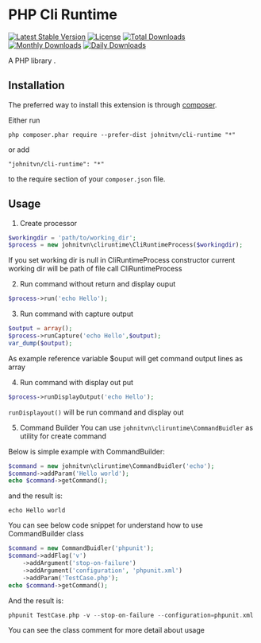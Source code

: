 PHP Cli Runtime
=============
[![Latest Stable Version](https://poser.pugx.org/johnitvn/cli-runtime/v/stable)](https://packagist.org/packages/johnitvn/cli-runtime)
[![License](https://poser.pugx.org/johnitvn/cli-runtime/license)](https://packagist.org/packages/johnitvn/cli-runtime)
[![Total Downloads](https://poser.pugx.org/johnitvn/cli-runtime/downloads)](https://packagist.org/packages/johnitvn/cli-runtime)
[![Monthly Downloads](https://poser.pugx.org/johnitvn/cli-runtime/d/monthly)](https://packagist.org/packages/johnitvn/cli-runtime)
[![Daily Downloads](https://poser.pugx.org/johnitvn/cli-runtime/d/daily)](https://packagist.org/packages/johnitvn/cli-runtime)

A PHP library .


Installation
------------

The preferred way to install this extension is through [composer](http://getcomposer.org/download/).

Either run

```
php composer.phar require --prefer-dist johnitvn/cli-runtime "*"
```

or add

```
"johnitvn/cli-runtime": "*"
```

to the require section of your `composer.json` file.


Usage
-----

1. Create processor

````php
$workingdir = 'path/to/working_dir';
$process = new johnitvn\cliruntime\CliRuntimeProcess($workingdir);
````

If you set working dir is null in CliRuntimeProcess constructor current working dir will be path of file call CliRuntimeProcess

2. Run command without return and display ouput

````php
$process->run('echo Hello');
````

3. Run command with capture output

````php
$output = array();
$process->runCapture('echo Hello',$output);
var_dump($output);
````

As example reference variable $ouput will get command output lines as array 

4. Run command with display out put

````php
$process->runDisplayOutput('echo Hello');
````

`runDisplayout()` will be run command and display out

5. Command Builder
You can use `johnitvn\cliruntime\CommandBuidler` as utility for create command

Below is simple example with CommandBuilder:

````php
$command = new johnitvn\cliruntime\CommandBuidler('echo');
$command->addParam('Hello world');
echo $command->getCommand();
```` 

and the result is:

````
echo Hello world
````

You can see below code snippet for understand how to use CommandBuilder class

````php
$command = new CommandBuidler('phpunit');
$command->addFlag('v')
    ->addArgument('stop-on-failure')
    ->addArgument('configuration', 'phpunit.xml')
    ->addParam('TestCase.php');
echo $command->getCommand();
````

And the result is:

````php
phpunit TestCase.php -v --stop-on-failure --configuration=phpunit.xml
````

You can see the class comment for more detail about usage
